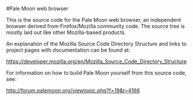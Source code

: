 #Pale Moon web browser

This is the source code for the Pale Moon web browser, an independent
browser derived from Firefox/Mozilla community code. The source tree is
mostly laid out like other Mozilla-based products.

An explanation of the Mozilla Source Code Directory Structure and links to
project pages with documentation can be found at:

https://developer.mozilla.org/en/Mozilla_Source_Code_Directory_Structure

For information on how to build Pale Moon yourself from this source code, see:

http://forum.palemoon.org/viewtopic.php?f=19&t=4166

